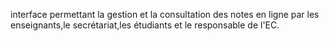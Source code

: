 interface permettant la gestion et la consultation des notes en ligne par les enseignants,le secrétariat,les étudiants et le responsable de l'EC.